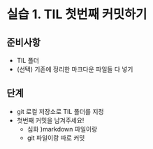 # 실습 1. TIL 첫번째 커밋하기

## 준비사항

* TIL 폴더
* (선택) 기존에 정리한 마크다운 파일들 다 넣기

## 단계

* git 로컬 저장소로 TIL 폴더를 지정
* 첫번째 커밋을 남겨주세요!
  * 심화 )markdown 파일이랑
  * git 파일이랑 따로 커밋